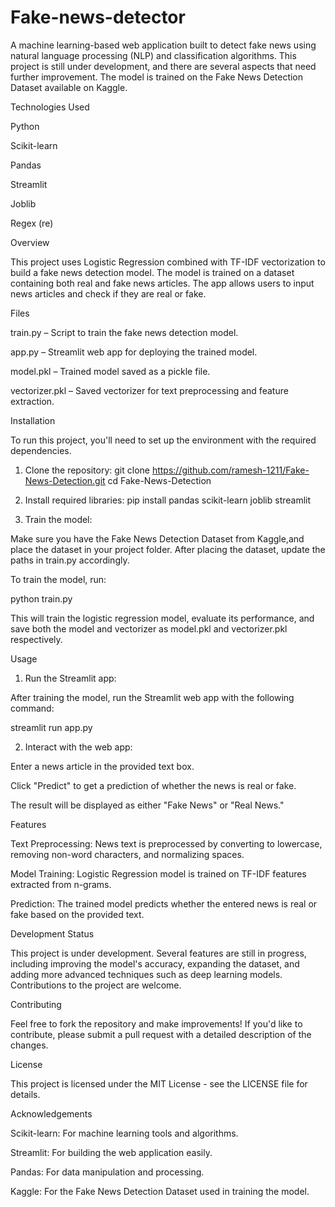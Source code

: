# Fake-news-detector
A machine learning-based web application built to detect fake news using natural language processing (NLP) and classification algorithms. This project is still under development, and there are several aspects that need further improvement. The model is trained on the Fake News Detection Dataset available on Kaggle.

Technologies Used

Python

Scikit-learn

Pandas

Streamlit

Joblib

Regex (re)

Overview

This project uses Logistic Regression combined with TF-IDF vectorization to build a fake news detection model. The model is trained on a dataset containing both real and fake news articles. The app allows users to input news articles and check if they are real or fake.

Files

train.py – Script to train the fake news detection model.

app.py – Streamlit web app for deploying the trained model.

model.pkl – Trained model saved as a pickle file.

vectorizer.pkl – Saved vectorizer for text preprocessing and feature extraction.

Installation

To run this project, you'll need to set up the environment with the required dependencies.

1. Clone the repository:
git clone https://github.com/ramesh-1211/Fake-News-Detection.git
cd Fake-News-Detection

2. Install required libraries:
pip install pandas scikit-learn joblib streamlit

3. Train the model:

Make sure you have the Fake News Detection Dataset from Kaggle,and place the dataset in your project folder. After placing the dataset, update the paths in train.py accordingly.

To train the model, run:

python train.py


This will train the logistic regression model, evaluate its performance, and save both the model and vectorizer as model.pkl and vectorizer.pkl respectively.

Usage
1. Run the Streamlit app:

After training the model, run the Streamlit web app with the following command:

streamlit run app.py

2. Interact with the web app:

Enter a news article in the provided text box.

Click "Predict" to get a prediction of whether the news is real or fake.

The result will be displayed as either "Fake News" or "Real News."

Features

Text Preprocessing: News text is preprocessed by converting to lowercase, removing non-word characters, and normalizing spaces.

Model Training: Logistic Regression model is trained on TF-IDF features extracted from n-grams.

Prediction: The trained model predicts whether the entered news is real or fake based on the provided text.

Development Status

This project is under development. Several features are still in progress, including improving the model's accuracy, expanding the dataset, and adding more advanced techniques such as deep learning models. Contributions to the project are welcome.

Contributing

Feel free to fork the repository and make improvements! If you'd like to contribute, please submit a pull request with a detailed description of the changes.

License

This project is licensed under the MIT License - see the LICENSE
 file for details.

Acknowledgements

Scikit-learn: For machine learning tools and algorithms.

Streamlit: For building the web application easily.

Pandas: For data manipulation and processing.

Kaggle: For the Fake News Detection Dataset used in training the model.
